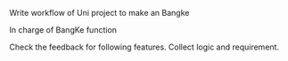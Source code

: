 Write workflow of Uni project to make an Bangke

In charge of BangKe function

Check the feedback for following features. Collect logic and requirement.
